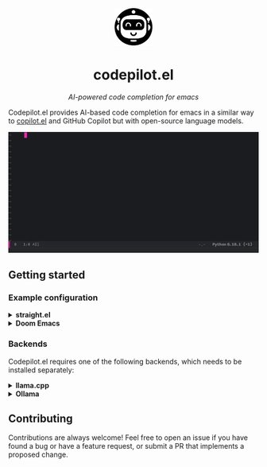 <div align="center">

<img src="./assets/logo.svg" width="15%" />

<h1>codepilot.el</h1>

_AI-powered code completion for emacs_

</div>

Codepilot.el provides AI-based code completion for emacs in a similar way to [copilot.el](https://github.com/copilot-emacs/copilot.el) and GitHub Copilot but with open-source language models.

<div align="center">

<img src="./assets/demo.gif" width="768px" alt="demo.gif" />

</div>


## Getting started

### Example configuration

<details>
<summary><b>straight.el</b></summary>

```elisp
(use-package codepilot
  :straight (:host github :repo "ludvb/codepilot.el" :files ("*.el") )
  :hook ((prog-mode . codepilot-mode)
         (text-mode . codepilot-mode))

  :bind (:map evil-insert-state-map
              ("M-j" . 'codepilot-accept-line)
              ("M-l" . 'codepilot-accept-char)
              ("M-w" . 'codepilot-accept-word)
              ("M-<return>" . 'codepilot-accept-all)
              ("M-J" . 'codepilot-complete-next)
              ("M-K" . 'codepilot-complete-previous))

  :config
  ;; For llama.cpp backend:
  (require 'codepilot-llamacpp)
  (setq codepilot-backend 'llamacpp)
  (setq codepilot-llamacpp-hostname "localhost")
  (setq codepilot-llamacpp-port 8080)

  ;; For Ollama backend:
  (require 'codepilot-ollama)
  (setq codepilot-backend 'ollama)
  (setq codepilot-ollama-hostname "localhost")
  (setq codepilot-ollama-port 11434)
  ;; Optionally, start Ollama server from emacs:
  (require 'codepilot-ollama-server)
  (codepilot-ollama-start))
```

</details>

<details>
<summary><b>Doom Emacs</b></summary>

```elisp
;; packages.el
(package! codepilot
  :recipe (:host github :repo "ludvb/codepilot.el" :files ("*.el")))
```

```elisp
;; config.el
(use-package! codepilot
  :hook ((prog-mode . codepilot-mode)
         (text-mode . codepilot-mode))

  :bind (:map evil-insert-state-map
              ("M-j" . 'codepilot-accept-line)
              ("M-l" . 'codepilot-accept-char)
              ("M-w" . 'codepilot-accept-word)
              ("M-<return>" . 'codepilot-accept-all)
              ("M-J" . 'codepilot-complete-next)
              ("M-K" . 'codepilot-complete-previous))

  :config
  ;; For llama.cpp backend:
  (require 'codepilot-llamacpp)
  (setq codepilot-backend 'llamacpp)
  (setq codepilot-llamacpp-hostname "localhost")
  (setq codepilot-llamacpp-port 8080)

  ;; For Ollama backend:
  (require 'codepilot-ollama)
  (setq codepilot-backend 'ollama)
  (setq codepilot-ollama-hostname "localhost")
  (setq codepilot-ollama-port 11434)
  ;; Optionally, start Ollama server from emacs:
  (require 'codepilot-ollama-server)
  (codepilot-ollama-start))
```

</details>


### Backends

Codepilot.el requires one of the following backends, which needs to be installed separately:

<details>
<summary><b>llama.cpp</b></summary>

Requirements:

- [llama.cpp](https://github.com/ggerganov/llama.cpp) or a wrapper, such as [llama-cpp-python](https://github.com/abetlen/llama-cpp-python)
- [cURL](https://curl.se/)

The default prompt is designed for the [DeepSeek Coder base](https://deepseekcoder.github.io/) models, which can be found on [Hugging Face](https://huggingface.co/models?other=deepseek&sort=trending&search=base+gguf).
If you are using another model, you may need to customize `codepilot-prompt-fun` and `codepilot-postprocess-fun`.

</details>

<details>
<summary><b>Ollama</b></summary>

Requirements:

- [Ollama](https://github.com/jmorganca/ollama)
- [cURL](https://curl.se/)

By default, the Ollama backend uses the [`deepseek-coder:6.7b-base`](https://deepseekcoder.github.io/) model, which needs to be pulled before use by running
```sh
ollama pull deepseek-coder:6.7b-base
```
To use another model, customize `codepilot-ollama-model`.
You may also need to customize `codepilot-prompt-fun` and `codepilot-postprocess-fun` as needed.

</details>


## Contributing

Contributions are always welcome!
Feel free to open an issue if you have found a bug or have a feature request, or submit a PR that implements a proposed change.
